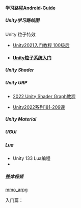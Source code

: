 #### 学习路程Android-Guide

##### Unity学习路线图

Unity 粒子特效

* [Unity2021入门教程 100级后](https://www.bilibili.com/video/BV1WK411V7dn?spm_id_from=333.337.search-card.all.click)

* #### [Unity粒子系统入门](https://www.bilibili.com/video/BV1VJ411M7Fu?spm_id_from=333.337.search-card.all.click)

##### Unity Shader

##### Unity URP

* [2022 Unity Shader Graph教程](https://www.bilibili.com/video/BV1AS4y167B1/?spm_id_from=333.788)

* [Unity2022系列181-209课](https://space.bilibili.com/43644141/channel/seriesdetail?sid=299912)

##### Unity Material

##### UGUI

##### Lua

* Unity 133 Lua编程
* 

##### 整体视频

[mmo_arpg]()

入门篇：